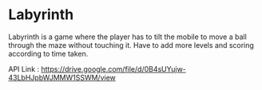 # Labyrinth

Labyrinth is a game where the player has to tilt the mobile to move a ball through the maze without touching it.
Have to add more levels and scoring according to time taken.

API Link : https://drive.google.com/file/d/0B4sUYujw-43LbHJpbWJMMW1SSWM/view

